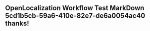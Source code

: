 <properties
ms.topic="hero-topic"
ms.test1="hero-topic"
ms.test2="test"/>


## OpenLocalization Workflow Test MarkDown 5cd1b5cb-59a6-410e-82e7-de6a0054ac40 thanks!



<!--HONumber=Jul16_HO2-->


